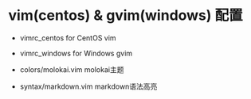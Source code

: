 # vim(centos) & gvim(windows) 配置

- vimrc_centos for CentOS vim

- vimrc_windows for Windows gvim

- colors/molokai.vim    molokai主题

- syntax/markdown.vim   markdown语法高亮
